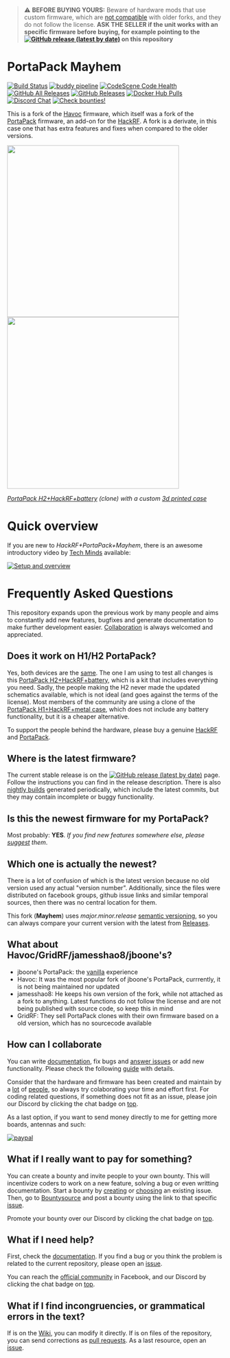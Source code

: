 > ⚠ **BEFORE BUYING YOURS:** Beware of hardware mods that use custom firmware, which are [not compatible](https://github.com/eried/portapack-mayhem/issues/264) with older forks, and they do not follow the license. **ASK THE SELLER if the unit works with an specific firmware before buying, for example pointing to the [![GitHub release (latest by date)](https://img.shields.io/github/v/release/eried/portapack-mayhem?label=latest%20release&style=social)](https://github.com/eried/portapack-mayhem/releases/latest) on this repository**

# PortaPack Mayhem

[![Build Status](https://travis-ci.com/eried/portapack-mayhem.svg?branch=master)](https://travis-ci.com/eried/portapack-mayhem) [![buddy pipeline](https://app.buddy.works/eried/portapack/pipelines/pipeline/252276/badge.svg?token=48cd59d53de0589a8fbe26bc751d77a59a011cf72581da049343879402991c34 "buddy pipeline")](https://app.buddy.works/eried/portapack/pipelines/pipeline/252276) [![CodeScene Code Health](https://codescene.io/projects/8381/status-badges/code-health)](https://codescene.io/projects/8381) [![GitHub All Releases](https://img.shields.io/github/downloads/eried/portapack-mayhem/total)](https://github.com/eried/portapack-mayhem/releases) [![GitHub Releases](https://img.shields.io/github/downloads/eried/portapack-mayhem/latest/total)](https://github.com/eried/portapack-mayhem/releases/latest) [![Docker Hub Pulls](https://img.shields.io/docker/pulls/eried/portapack.svg)](https://hub.docker.com/r/eried/portapack) [![Discord Chat](https://img.shields.io/discord/719669764804444213.svg)](https://discord.gg/tuwVMv3)  [![Check bounties!](https://img.shields.io/bountysource/team/portapack-mayhem/activity?color=%2333ccff&label=bountysource%20%28USD%29&style=plastic)](https://www.bountysource.com/teams/portapack-mayhem/issues)

This is a fork of the [Havoc](https://github.com/furrtek/portapack-havoc/) firmware, which itself was a fork of the [PortaPack](https://github.com/sharebrained/portapack-hackrf) firmware, an add-on for the [HackRF](http://greatscottgadgets.com/hackrf/). A fork is a derivate, in this case one that has extra features and fixes when compared to the older versions.

[<img src="https://raw.githubusercontent.com/wiki/eried/portapack-mayhem/img/hw_overview_h2_front.png" height="400">](https://github.com/eried/portapack-mayhem/wiki/Hardware-overview) [<img src="https://raw.githubusercontent.com/wiki/eried/portapack-mayhem/img/hw_overview_h2_inside.png" height="400">](https://github.com/eried/portapack-mayhem/wiki/Hardware-overview#portapack-internals)

*[PortaPack H2+HackRF+battery](https://s.click.aliexpress.com/e/_dZ7lA96) (clone) with a custom [3d printed case](https://github.com/eried/portapack-mayhem/wiki/H2-Enclosure)*

# Quick overview

If you are new to *HackRF+PortaPack+Mayhem*, there is an awesome introductory video by [Tech Minds](https://www.youtube.com/channel/UC9a8Z6Sp6eb2s3O79pX5Zvg) available:

[![Setup and overview](https://img.youtube.com/vi/kjFB58Y1TAo/0.jpg)](https://www.youtube.com/watch?v=kjFB58Y1TAo)

# Frequently Asked Questions

This repository expands upon the previous work by many people and aims to constantly add new features, bugfixes and generate documentation to make further development easier.  [Collaboration](https://github.com/eried/portapack-mayhem/wiki/How-to-collaborate) is always welcomed and appreciated.

## Does it work on H1/H2 PortaPack?

Yes, both devices are the [same](https://github.com/eried/portapack-mayhem/wiki/First-steps). The one I am using to test all changes is this [PortaPack H2+HackRF+battery](https://s.click.aliexpress.com/e/_dZ7lA96), which is a kit that includes everything you need. Sadly, the people making the H2 never made the updated schematics available, which is not ideal (and goes against the terms of the license). Most members of the community are using a clone of the [PortaPack H1+HackRF+metal case](https://s.click.aliexpress.com/e/_dS6liw4), which does not include any battery functionality, but it is a cheaper alternative.

To support the people behind the hardware, please buy a genuine [HackRF](https://greatscottgadgets.com/hackrf/) and [PortaPack](https://store.sharebrained.com/products/portapack-for-hackrf-one-kit).

## Where is the latest firmware?

The current stable release is on the [![GitHub release (latest by date)](https://img.shields.io/github/v/release/eried/portapack-mayhem?label=Releases&style=social)](https://github.com/eried/portapack-mayhem/releases/latest) page. Follow the instructions you can find in the release description. There is also [nightly builds](https://github.com/eried/portapack-mayhem/releases/tag/nightly) generated periodically, which include the latest commits, but they may contain incomplete or buggy functionality.

## Is this the newest firmware for my PortaPack? 
Most probably: **YES**. *If you find new features somewhere else, please [suggest](https://github.com/eried/portapack-mayhem/issues/new/choose) them*.

## Which one is actually the newest?
There is a lot of confusion of which is the latest version because no old version used any actual "version number". Additionally, since the files were distributed on facebook groups, github issue links and similar temporal sources, then there was no central location for them. 

This fork (**Mayhem**) uses *major.minor.release* [semantic versioning](https://en.wikipedia.org/wiki/Software_versioning), so you can always compare your current version with the latest from [Releases](https://github.com/eried/portapack-mayhem/releases/latest).

## What about Havoc/GridRF/jamesshao8/jboone's?
* jboone's PortaPack: the [vanilla](https://en.wikipedia.org/wiki/Vanilla_software) experience
* Havoc: It was the most popular fork of jboone's PortaPack, currrently, it is not being maintained nor updated
* jamesshao8: He keeps his own version of the fork, while not attached as a fork to anything. Latest functions do not follow the license and are not being published with source code, so keep this in mind
* GridRF: They sell PortaPack clones with their own firmware based on a old version, which has no sourcecode available

## How can I collaborate
You can write [documentation](https://github.com/eried/portapack-mayhem/wiki), fix bugs and [answer issues](https://github.com/eried/portapack-mayhem/issues) or add new functionality. Please check the following [guide](https://github.com/eried/portapack-mayhem/wiki/How-to-collaborate) with details.

Consider that the hardware and firmware has been created and maintain by a [lot](https://github.com/mossmann/hackrf/graphs/contributors) of [people](https://github.com/eried/portapack-mayhem/graphs/contributors), so always try colaborating your time and effort first. For coding related questions, if something does not fit as an issue, please join our Discord by clicking the chat badge on [top](#portapack-mayhem).

As a last option, if you want to send money directly to me for getting more boards, antennas and such:

[![paypal](https://www.paypalobjects.com/en_US/i/btn/btn_donate_LG.gif)](https://www.paypal.com/cgi-bin/webscr?cmd=_s-xclick&hosted_button_id=CBPQA4HRRPJQ6&source=url)

## What if I really want to pay for something?
You can create a bounty and invite people to your own bounty. This will incentivize coders to work on a new feature, solving a bug or even writting documentation. Start a bounty by [creating](https://github.com/eried/portapack-mayhem/issues/new/choose) or [choosing](https://github.com/eried/portapack-mayhem/issues/) an existing issue. Then, go to [Bountysource](https://www.bountysource.com/) and post a bounty using the link to that specific [issue](https://www.bountysource.com/teams/portapack-mayhem/issues).

Promote your bounty over our Discord by clicking the chat badge on [top](#portapack-mayhem).

## What if I need help?
First, check the [documentation](https://github.com/eried/portapack-mayhem/wiki). If you find a bug or you think the problem is related to the current repository, please open an [issue](https://github.com/eried/portapack-mayhem/issues/new/choose).

You can reach the [official community](https://www.facebook.com/groups/177623356165819) in Facebook, and our Discord by clicking the chat badge on [top](#portapack-mayhem).

## What if I find incongruencies, or grammatical errors in the text?
If is on the [Wiki](https://github.com/eried/portapack-mayhem/wiki), you can modify it directly. If is on files of the repository, you can send corrections as [pull requests](https://github.com/eried/portapack-mayhem/wiki/How-to-collaborate#coding-new-stuff-or-fixing-bugs). As a last resource, open an [issue](https://github.com/eried/portapack-mayhem/issues/new/choose).
